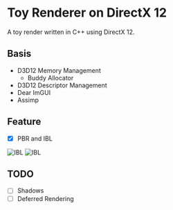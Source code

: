 # Toy Renderer on DirectX 12

A toy  render written in C++ using DirectX 12.





## Basis

- D3D12 Memory  Management
  - Buddy Allocator
- D3D12 Descriptor Management
- Dear ImGUI
- Assimp



## Feature

- [x] PBR and  IBL

![IBL](./screenshot/IBL.gif)
![IBL]((https://github.com/lyouduan/ToyRenderer/blob/main/screenshot/IBL.gif))



## TODO

- [ ] Shadows
- [ ] Deferred Rendering
